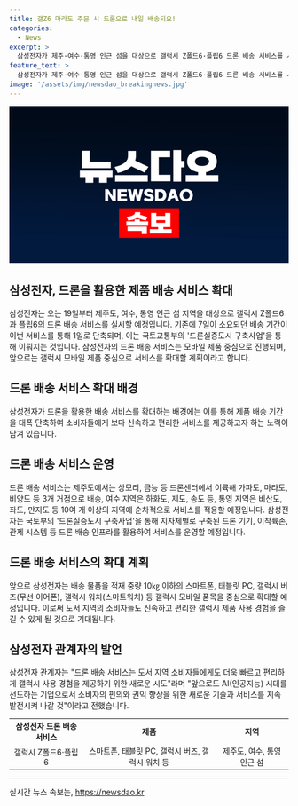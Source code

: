 ```yaml
---
title: 갤Z6 마라도 주문 시 드론으로 내일 배송되요!
categories:
  - News
excerpt: >
  삼성전자가 제주·여수·통영 인근 섬을 대상으로 갤럭시 Z폴드6·플립6 드론 배송 서비스를 시작한다. 이 서비스는 국토부의 드론실증도시 구축사업을 통해 이뤄진다. 드론을 활용하면 섬 지역 물품 배송 기간이 7일에서 1일로 단축되며, 제품 중심으로 확대될 예정이다. 이는 지역 소비자들에게 갤럭시 제품을 빠르고 편리하게 제공할 수 있는 새로운 서비스이다.
feature_text: >
  삼성전자가 제주·여수·통영 인근 섬을 대상으로 갤럭시 Z폴드6·플립6 드론 배송 서비스를 시작한다. 이 서비스는 국토부의 드론실증도시 구축사업을 통해 이뤄진다. 드론을 활용하면 섬 지역 물품 배송 기간이 7일에서 1일로 단축되며, 제품 중심으로 확대될 예정이다. 이는 지역 소비자들에게 갤럭시 제품을 빠르고 편리하게 제공할 수 있는 새로운 서비스이다.
image: '/assets/img/newsdao_breakingnews.jpg'
---
```


<p><img src="/assets/img/newsdao_breakingnews.jpg" alt="ontimetimes 속보" /></p>

<h2>삼성전자, 드론을 활용한 제품 배송 서비스 확대</h2>

<p data-ke-size="size16"></p>

<p>삼성전자는 오는 19일부터 제주도, 여수, 통영 인근 섬 지역을 대상으로 갤럭시 Z폴드6과 플립6의 드론 배송 서비스를 실시할 예정입니다. 기존에 7일이 소요되던 배송 기간이 이번 서비스를 통해 1일로 단축되며, 이는 국토교통부의 '드론실증도시 구축사업'을 통해 이뤄지는 것입니다. 삼성전자의 드론 배송 서비스는 모바일 제품 중심으로 진행되며, 앞으로는 갤럭시 모바일 제품 중심으로 서비스를 확대할 계획이라고 합니다.</p>

<p data-ke-size="size16"></p>

<h2 data-ke-size="size26">드론 배송 서비스 확대 배경</h2>

<p data-ke-size="size16">삼성전자가 드론을 활용한 배송 서비스를 확대하는 배경에는 이를 통해 제품 배송 기간을 대폭 단축하여 소비자들에게 보다 신속하고 편리한 서비스를 제공하고자 하는 노력이 담겨 있습니다.</p>

<h2 data-ke-size="size26">드론 배송 서비스 운영</h2>

<p data-ke-size="size16">드론 배송 서비스는 제주도에서는 상모리, 금능 등 드론센터에서 이륙해 가파도, 마라도, 비양도 등 3개 거점으로 배송, 여수 지역은 하화도, 제도, 송도 등, 통영 지역은 비산도, 좌도, 만지도 등 10여 개 이상의 지역에 순차적으로 서비스를 적용할 예정입니다. 삼성전자는 국토부의 '드론실증도시 구축사업'을 통해 지자체별로 구축된 드론 기기, 이착륙존, 관제 시스템 등 드론 배송 인프라를 활용하여 서비스를 운영할 예정입니다.</p>

<h2 data-ke-size="size26">드론 배송 서비스의 확대 계획</h2>

<p data-ke-size="size16">앞으로 삼성전자는 배송 물품을 적재 중량 10㎏ 이하의 스마트폰, 태블릿 PC, 갤럭시 버즈(무선 이어폰), 갤럭시 워치(스마트워치) 등 갤럭시 모바일 품목을 중심으로 확대할 예정입니다. 이로써 도서 지역의 소비자들도 신속하고 편리한 갤럭시 제품 사용 경험을 즐길 수 있게 될 것으로 기대됩니다.</p>

<h2 data-ke-size="size26">삼성전자 관계자의 발언</h2>

<p data-ke-size="size16">삼성전자 관계자는 "드론 배송 서비스는 도서 지역 소비자들에게도 더욱 빠르고 편리하게 갤럭시 사용 경험을 제공하기 위한 새로운 시도"라며 "앞으로도 AI(인공지능) 시대를 선도하는 기업으로서 소비자의 편의와 권익 향상을 위한 새로운 기술과 서비스를 지속 발전시켜 나갈 것"이라고 전했습니다.</p>

<table>
  <tbody>
    <tr>
      <td style="text-align: center; height: 17px;"><b>삼성전자 드론 배송 서비스</b></td>
      <td style="text-align: center; height: 17px;"><b>제품</b></td>
      <td style="text-align: center; height: 17px;"><b>지역</b></td>
    </tr>
    <tr>
      <td style="text-align: center;">갤럭시 Z폴드6·플립6</td>
      <td style="text-align: center;">스마트폰, 태블릿 PC, 갤럭시 버즈, 갤럭시 워치 등</td>
      <td style="text-align: center;">제주도, 여수, 통영 인근 섬</td>
    </tr>
  </tbody>
</table>

<p data-ke-size="size16"></p>

<hr>
실시간 뉴스 속보는, <a href="https://newsdao.kr" rel="dofollow">https://newsdao.kr</a>


